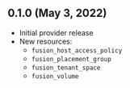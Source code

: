 ## 0.1.0 (May 3, 2022)

* Initial provider release
* New resources:
    * `fusion_host_access_policy`
    * `fusion_placement_group`
    * `fusion_tenant_space`
    * `fusion_volume`
